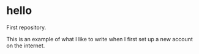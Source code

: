 # hello
First repository.

This is an example of what I like to write when I first set up a new account on the internet.
